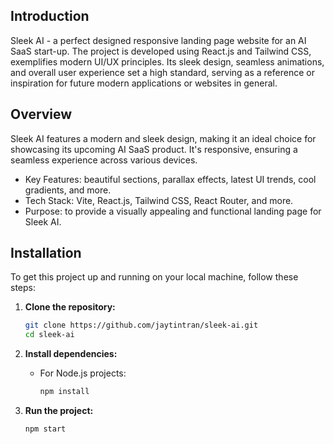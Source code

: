 ## Introduction

Sleek AI - a perfect designed responsive landing page website for an AI SaaS start-up. The project is developed using React.js and Tailwind CSS, exemplifies modern UI/UX principles. Its sleek design, seamless animations, and overall user experience set a high standard, serving as a reference or inspiration for future modern applications or websites in general.

## Overview

Sleek AI features a modern and sleek design, making it an ideal choice for showcasing its upcoming AI SaaS product. It's responsive, ensuring a seamless experience across various devices.

- Key Features: beautiful sections, parallax effects, latest UI trends, cool gradients, and more.
- Tech Stack: Vite, React.js, Tailwind CSS, React Router, and more.
- Purpose: to provide a visually appealing and functional landing page for Sleek AI.

## Installation

To get this project up and running on your local machine, follow these steps:

1. **Clone the repository:**

   ```bash
   git clone https://github.com/jaytintran/sleek-ai.git
   cd sleek-ai
   ```

2. **Install dependencies:**

   - For Node.js projects:
     ```bash
     npm install
     ```

3. **Run the project:**
   ```bash
   npm start
   ```
